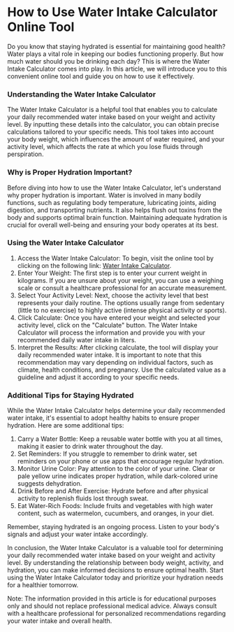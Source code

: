 How to Use Water Intake Calculator Online Tool
==============================================

Do you know that staying hydrated is essential for maintaining good health? Water plays a vital role in keeping our bodies functioning properly. But how much water should you be drinking each day? This is where the Water Intake Calculator comes into play. In this article, we will introduce you to this convenient online tool and guide you on how to use it effectively.

### Understanding the Water Intake Calculator

The Water Intake Calculator is a helpful tool that enables you to calculate your daily recommended water intake based on your weight and activity level. By inputting these details into the calculator, you can obtain precise calculations tailored to your specific needs. This tool takes into account your body weight, which influences the amount of water required, and your activity level, which affects the rate at which you lose fluids through perspiration.

### Why is Proper Hydration Important?

Before diving into how to use the Water Intake Calculator, let's understand why proper hydration is important. Water is involved in many bodily functions, such as regulating body temperature, lubricating joints, aiding digestion, and transporting nutrients. It also helps flush out toxins from the body and supports optimal brain function. Maintaining adequate hydration is crucial for overall well-being and ensuring your body operates at its best.

### Using the Water Intake Calculator

1. Access the Water Intake Calculator: To begin, visit the online tool by clicking on the following link: [Water Intake Calculator](https://www.onlinecalculatorsfree.com/ms/fitness/water-intake-calculator.html).
2. Enter Your Weight: The first step is to enter your current weight in kilograms. If you are unsure about your weight, you can use a weighing scale or consult a healthcare professional for an accurate measurement.
3. Select Your Activity Level: Next, choose the activity level that best represents your daily routine. The options usually range from sedentary (little to no exercise) to highly active (intense physical activity or sports).
4. Click Calculate: Once you have entered your weight and selected your activity level, click on the "Calculate" button. The Water Intake Calculator will process the information and provide you with your recommended daily water intake in liters.
5. Interpret the Results: After clicking calculate, the tool will display your daily recommended water intake. It is important to note that this recommendation may vary depending on individual factors, such as climate, health conditions, and pregnancy. Use the calculated value as a guideline and adjust it according to your specific needs.

### Additional Tips for Staying Hydrated

While the Water Intake Calculator helps determine your daily recommended water intake, it's essential to adopt healthy habits to ensure proper hydration. Here are some additional tips:

1. Carry a Water Bottle: Keep a reusable water bottle with you at all times, making it easier to drink water throughout the day.
2. Set Reminders: If you struggle to remember to drink water, set reminders on your phone or use apps that encourage regular hydration.
3. Monitor Urine Color: Pay attention to the color of your urine. Clear or pale yellow urine indicates proper hydration, while dark-colored urine suggests dehydration.
4. Drink Before and After Exercise: Hydrate before and after physical activity to replenish fluids lost through sweat.
5. Eat Water-Rich Foods: Include fruits and vegetables with high water content, such as watermelon, cucumbers, and oranges, in your diet.

Remember, staying hydrated is an ongoing process. Listen to your body's signals and adjust your water intake accordingly.

In conclusion, the Water Intake Calculator is a valuable tool for determining your daily recommended water intake based on your weight and activity level. By understanding the relationship between body weight, activity, and hydration, you can make informed decisions to ensure optimal health. Start using the Water Intake Calculator today and prioritize your hydration needs for a healthier tomorrow.

Note: The information provided in this article is for educational purposes only and should not replace professional medical advice. Always consult with a healthcare professional for personalized recommendations regarding your water intake and overall health.